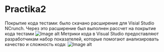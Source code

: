 # Practika2
Покрытие кода тестами: было скачано расширение для Visial Studio NCrunch. Через это расширение был выполнен рассчет на покрытие кода тестами 
![Image alt](https://sun9-3.userapi.com/impg/tgmH8d2TCObyDINE0Y1Y5_IwcBJYxUfbh1bIdw/HjsXaUxLXs0.jpg?size=1920x1080&quality=95&sign=2119f2889d99ee07208454b2e62f11d1&type=album)
Метрики кода в Visual Studio предоставляют разработчикам набор показателей, которые помогают анализировать качество и сложность кода:
![Image alt](https://sun9-78.userapi.com/impg/7xmoZyKV4gf2L72foT4tNVIpqmbxen-phd3tjQ/XW8UiX-oH_M.jpg?size=1565x743&quality=95&sign=031862ba017c42ff828dcf8a19386acd&type=album)
 
